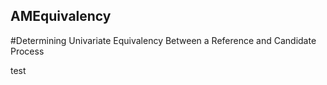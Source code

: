 ## AMEquivalency
#Determining Univariate Equivalency Between a Reference and Candidate Process

test
